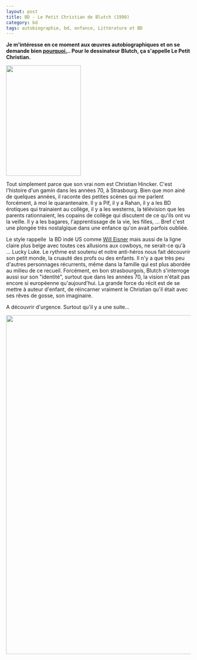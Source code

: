 ```yaml
---
layout: post
title: BD - Le Petit Christian de Blutch (1998)
category: bd
tags: autobiographie, bd, enfance, Littérature et BD
---
```

**Je m'intéresse en ce moment aux œuvres autobiographiques et on se demande bien <a href="https://cheziceman.wordpress.com/2018/01/24/ma-bd-episode-1/">pourquoi.</a>.. Pour le dessinateur Blutch, ça s'appelle Le Petit Christian.**

<img class="alignleft size-medium wp-image-22670" src="https://cheziceman.files.wordpress.com/2018/03/petitchristian.jpg?w=204" alt="" width="204" height="300" />

Tout simplement parce que son vrai nom est Christian Hincker. C'est l'histoire d'un gamin dans les années 70, à Strasbourg. Bien que mon ainé de quelques années, il raconte des petites scènes qui me parlent forcément, à moi le quarantenaire. Il y a Pif, il y a Rahan, il y a les BD érotiques qui trainaient au collège, il y a les westerns, la télévision que les parents rationnaient, les copains de collège qui discutent de ce qu'ils ont vu la veille. Il y a les bagares, l'apprentissage de la vie, les filles, ... Bref c'est une plongée très nostalgique dans une enfance qu'on avait parfois oubliée.

Le style rappelle  la BD indé US comme <a href="https://cheziceman.wordpress.com/2017/11/14/bd-au-coeur-de-la-tempete-de-will-eisner-1992/">Will Eisner</a> mais aussi de la ligne claire plus belge avec toutes ces allusions aux cowboys, ne serait-ce qu'à ... Lucky Luke. Le rythme est soutenu et notre anti-héros nous fait découvrir son petit monde, la cruauté des profs ou des enfants. Il n'y a que très peu d'autres personnages récurrents, même dans la famille qui est plus abordée au milieu de ce recueil. Forcément, en bon strasbourgois, Blutch s'interroge aussi sur son "identité", surtout que dans les années 70, la vision n'était pas encore si européenne qu'aujourd'hui. La grande force du récit est de se mettre à auteur d'enfant, de réincarner vraiment le Christian qu'il était avec ses rêves de gosse, son imaginaire.

A découvrir d'urgence. Surtout qu'il y a une suite...

<img class="aligncenter wp-image-22671 size-full" src="https://cheziceman.files.wordpress.com/2018/03/petitchristian2.jpg" alt="" width="600" height="921" />
